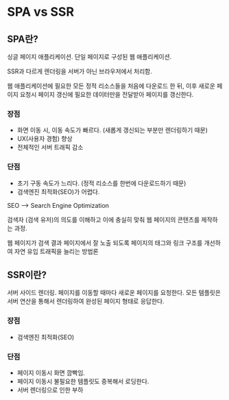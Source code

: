 # SPA vs SSR

## SPA란?

싱글 페이지 애플리케이션. 단일 페이지로 구성된 웹 애플리케이션.

SSR과 다르게 렌더링을 서버가 아닌 브라우저에서 처리함.

웹 애플리케이션에 필요한 모든 정적 리소스들을 처음에 다운로드 한 뒤, 이후 새로운 페이지 요청시 페이지 갱신에 필요한 데이터만을 전달받아 페이지를 갱신한다.

### 장점

- 화면 이동 시, 이동 속도가 빠르다. (새롭게 갱신되는 부분만 렌더링하기 때문)
- UX(사용자 경험) 향상
- 전체적인 서버 트래픽 감소

### 단점

- 초기 구동 속도가 느리다. (정적 리소스를 한번에 다운로드하기 때문)
- 검색엔진 최적화(SEO)가 어렵다.

SEO —> Search Engine Optimization

검색자 (검색 유저)의 의도를 이해하고 이에 충실히 맞춰 웹 페이지의 콘텐츠를 제작하는 과정.

웹 페이지가 검색 결과 페이지에서 잘 노출 되도록 페이지의 태그와 링크 구조를 개선하여 자연 유입 트래픽을 늘리는 방법론

## SSR이란?

서버 사이드 렌더링. 페이지를 이동할 때마다 새로운 페이지를 요청한다. 모든 템플릿은 서버 연산을 통해서 렌더링하여 완성된 페이지 형태로 응답한다.

### 장점

- 검색엔진 최적화(SEO)

### 단점

- 페이지 이동시 화면 깜빡임.
- 페이지 이동시 불필요한 템플릿도 중복해서 로딩한다.
- 서버 렌더링으로 인한 부하
